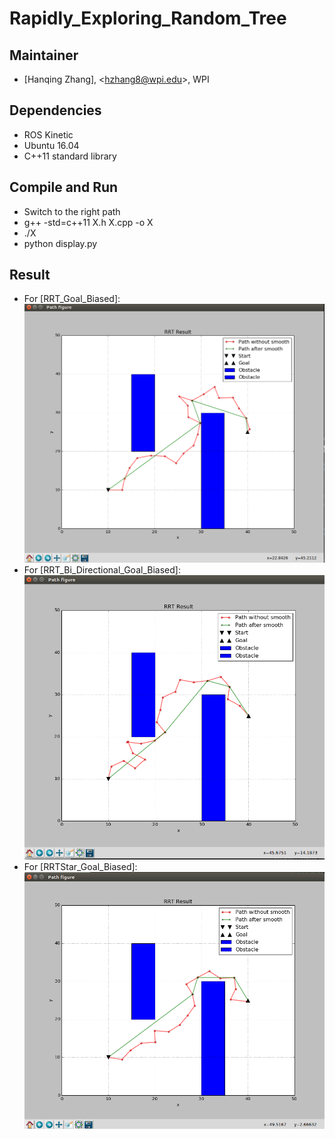 # Rapidly_Exploring_Random_Tree

## Maintainer   
- [Hanqing Zhang], <<hzhang8@wpi.edu>>, WPI    

## Dependencies

- ROS Kinetic   
- Ubuntu 16.04   
- C++11 standard library   

## Compile and Run
- Switch to the right path   
- g++ -std=c++11 X.h X.cpp -o X   
- ./X
- python display.py   

## Result

- For [RRT_Goal_Biased]:   
![Result](https://github.com/Zhanghq8/Rapidly_Exploring_Random_Tree/blob/master/RRT_GoalBiased/Result/RRT_Goal_Biased.png)   
- For [RRT_Bi_Directional_Goal_Biased]:   
![Result](https://github.com/Zhanghq8/Rapidly_Exploring_Random_Tree/blob/master/RRT_Bi_Directional/Result/RRT_Bi_Directional.png) 
- For [RRTStar_Goal_Biased]:    
![Result](https://github.com/Zhanghq8/Rapidly_Exploring_Random_Tree/blob/master/RRTStar_GoalBiased/Result/RRTStar_Goal_Biased.png)